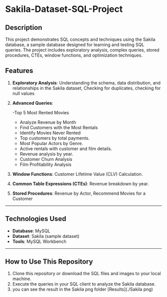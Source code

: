 # Sakila-Dataset-SQL-Project

##  Description
This project demonstrates  SQL concepts and techniques using the Sakila database, a sample database designed for learning and testing SQL queries. The project includes exploratory analysis, complex queries, stored procedures, CTEs, window functions, and optimization techniques.

## Features
1. **Exploratory Analysis**: Understanding the schema, data distribution, and relationships in the Sakila dataset, Checking for duplicates, checking for null values
2. **Advanced Queries**:
   
   -Top 5 Most Rented Movies 
   - Analyze Revenue by Month
   - Find Customers with the Most Rentals
   - Identify Movies Never Rented
   - Top customers by total payments.
   - Most Popular Actors by Genre.
   - Active rentals with customer and film details.
   - Revenue analysis by year.
   - Customer Churn Analysis
   -  Film Profitability Analysis
4. **Window Functions**: Customer Lifetime Value (CLV) Calculation.
5. **Common Table Expressions (CTEs)**: Revenue breakdown by year.
6. **Stored Procedures**: Revenue by Actor, Recommend Movies for a Customer



---

## Technologies Used
- **Database**: MySQL
- **Dataset**: Sakila (sample dataset)
- **Tools**: MySQL Workbench

---

## How to Use This Repository
1. Clone this repository or download the SQL files and images to your local machine.
2. Execute the queries in your SQL client to analyze the Sakila database.
3. you can see the result in the Sakila png folder  [Results](./Sakila png)




